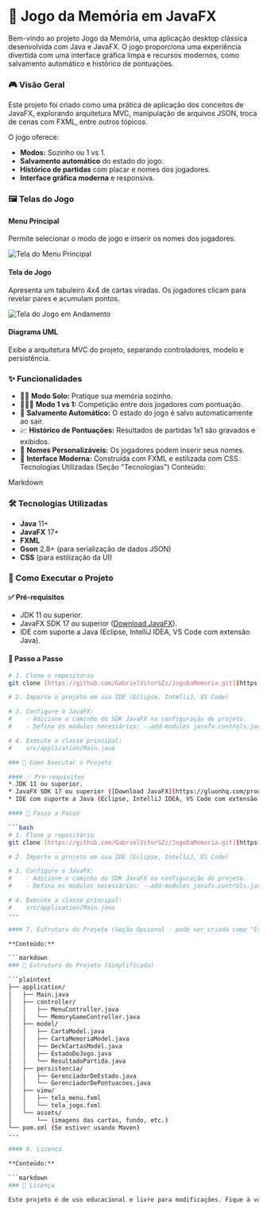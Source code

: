 
# 🧠 Jogo da Memória em JavaFX
Bem-vindo ao projeto Jogo da Memória, uma aplicação desktop clássica desenvolvida com Java e JavaFX. O jogo proporciona uma experiência divertida com uma interface gráfica limpa e recursos modernos, como salvamento automático e histórico de pontuações.

### 🎮 Visão Geral
Este projeto foi criado como uma prática de aplicação dos conceitos de JavaFX, explorando arquitetura MVC, manipulação de arquivos JSON, troca de cenas com FXML, entre outros tópicos.

O jogo oferece:

* **Modos:** Sozinho ou 1 vs 1.
* **Salvamento automático** do estado do jogo.
* **Histórico de partidas** com placar e nomes dos jogadores.
* **Interface gráfica moderna** e responsiva.
### 🖼️ Telas do Jogo

#### Menu Principal

Permite selecionar o modo de jogo e inserir os nomes dos jogadores.

![Tela do Menu Principal](assets/Captura%20de%20tela%202025-07-29%20021719.png)

#### Tela de Jogo

Apresenta um tabuleiro 4x4 de cartas viradas. Os jogadores clicam para revelar pares e acumulam pontos.

![Tela do Jogo em Andamento](assets/jogo%20da%20memoria.jpg)

#### Diagrama UML

Exibe a arquitetura MVC do projeto, separando controladores, modelo e persistência.
### ✨ Funcionalidades

* 🧍‍♂️ **Modo Solo:** Pratique sua memória sozinho.
* 🧑‍🤝‍🧑 **Modo 1 vs 1:** Competição entre dois jogadores com pontuação.
* 💾 **Salvamento Automático:** O estado do jogo é salvo automaticamente ao sair.
* 📈 **Histórico de Pontuações:** Resultados de partidas 1x1 são gravados e exibidos.
* 📝 **Nomes Personalizáveis:** Os jogadores podem inserir seus nomes.
* 🎨 **Interface Moderna:** Construída com FXML e estilizada com CSS.
Tecnologias Utilizadas (Seção "Tecnologias")
Conteúdo:

Markdown

### 🛠️ Tecnologias Utilizadas

* **Java** 11+
* **JavaFX** 17+
* **FXML**
* **Gson** 2.8+ (para serialização de dados JSON)
* **CSS** (para estilização da UI)
### 🚀 Como Executar o Projeto

#### ✅ Pré-requisitos
* JDK 11 ou superior.
* JavaFX SDK 17 ou superior ([Download JavaFX](https://gluonhq.com/products/javafx/)).
* IDE com suporte a Java (Eclipse, IntelliJ IDEA, VS Code com extensão Java).

#### 🧪 Passo a Passo

```bash
# 1. Clone o repositório
git clone [https://github.com/GabrielVitorSZz/JogoDaMemoria.git](https://github.com/GabrielVitorSZz/JogoDaMemoria.git)

# 2. Importe o projeto em sua IDE (Eclipse, IntelliJ, VS Code)

# 3. Configure o JavaFX:
#    - Adicione o caminho do SDK JavaFX na configuração do projeto.
#    - Defina os módulos necessários: --add-modules javafx.controls,javafx.fxml

# 4. Execute a classe principal:
#    src/application/Main.java

### 🚀 Como Executar o Projeto

#### ✅ Pré-requisitos
* JDK 11 ou superior.
* JavaFX SDK 17 ou superior ([Download JavaFX](https://gluonhq.com/products/javafx/)).
* IDE com suporte a Java (Eclipse, IntelliJ IDEA, VS Code com extensão Java).

#### 🧪 Passo a Passo

```bash
# 1. Clone o repositório
git clone [https://github.com/GabrielVitorSZz/JogoDaMemoria.git](https://github.com/GabrielVitorSZz/JogoDaMemoria.git)

# 2. Importe o projeto em sua IDE (Eclipse, IntelliJ, VS Code)

# 3. Configure o JavaFX:
#    - Adicione o caminho do SDK JavaFX na configuração do projeto.
#    - Defina os módulos necessários: --add-modules javafx.controls,javafx.fxml

# 4. Execute a classe principal:
#    src/application/Main.java
---

#### 7. Estrutura do Projeto (Seção Opcional - pode ser criada como "Estrutura")

**Conteúdo:**

```markdown
### 📁 Estrutura do Projeto (Simplificada)

```plaintext
├── application/
│   ├── Main.java
│   ├── controller/
│   │   ├── MenuController.java
│   │   └── MemoryGameController.java
│   ├── model/
│   │   ├── CartaModel.java
│   │   ├── CartaMemoriaModel.java
│   │   ├── DeckCartasModel.java
│   │   ├── EstadoDoJogo.java
│   │   └── ResultadoPartida.java
│   ├── persistencia/
│   │   ├── GerenciadorDeEstado.java
│   │   └── GerenciadorDePontuacoes.java
│   ├── view/
│   │   ├── tela_menu.fxml
│   │   └── tela_jogo.fxml
│   └── assets/
│       └── (imagens das cartas, fundo, etc.)
└── pom.xml (Se estiver usando Maven)
---

#### 8. Licença

**Conteúdo:**

```markdown
### 📄 Licença

Este projeto é de uso educacional e livre para modificações. Fique à vontade para usar e aprimorar!
